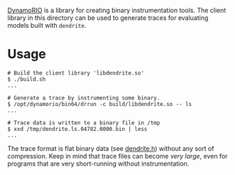 
[DynamoRIO](https://github.com/DynamoRIO/dynamorio) is a library for creating 
binary instrumentation tools. The client library in this directory can be used 
to generate traces for evaluating models built with `dendrite`. 

# Usage

```
# Build the client library 'libdendrite.so'
$ ./build.sh
...

# Generate a trace by instrumenting some binary. 
$ /opt/dynamorio/bin64/drrun -c build/libdendrite.so -- ls
...

# Trace data is written to a binary file in /tmp
$ xxd /tmp/dendrite.ls.04782.0000.bin | less
...
```

The trace format is flat binary data (see [dendrite.h](./src/dendrite.h)) 
without any sort of compression. Keep in mind that trace files can become 
*very large*, even for programs that are very short-running without 
instrumentation. 

